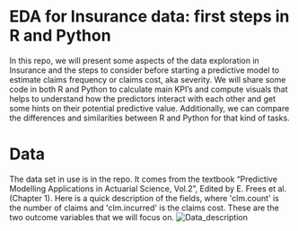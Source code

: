# EDA for Insurance data: first steps in R and Python
In this repo, we will present some aspects of the data exploration in Insurance and the steps to consider before starting a predictive model to estimate claims frequency or claims cost, aka severity. We will share some code in both R and Python to calculate main KPI’s and compute visuals that helps to understand how the predictors interact with each other and get some hints on their potential predictive value.
Additionally, we can compare the differences and similarities between R and Python for that kind of tasks.
# Data
The data set in use is in the repo. It comes from the textbook “Predictive Modelling Applications in Actuarial Science, Vol.2”, Edited by E. Frees et al. (Chapter 1).
Here is a quick description of the fields, where 'clm.count' is the number of claims and 'clm.incurred' is the claims cost. These are the two outcome variables that we will focus on.
![Data_description](https://github.com/william-tiritilli/EDA-for-Insurance-data/assets/46381506/877aa874-a23e-4aff-9b3c-9b153222a2fd)



	
	

